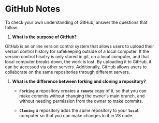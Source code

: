 # GitHub Notes

To check your own understanding of GitHub, answer the questions that follow.

1. **What is the purpose of GitHub?** 

GitHub is an online version control system that allows users to upload their verson control history for safekeeping outside of a local computer. If the version control hisotry is only stored in git, on a local computer, and that local computer breaks down, the work is lost. By uploading it to GitHub, it can be accessed via other servers. Additionally, GitHub allows users to collaborate on the same repositories through different servers. 
1. **What is the difference between forking and cloning a repository?** 

    - **`Forking`** a repository creates a **`remote`** copy of it, so that you can make commits without changing the owner's main branch, and without needing permission from the owner to make commits. 

    - **`Cloning`** a repository adds the *same* repository to your **`local`** computer so that you can make changes to it in VS code. 